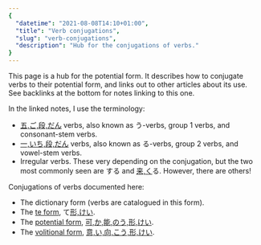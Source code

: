 ```yaml
---
{
  "datetime": "2021-08-08T14:10+01:00",
  "title": "Verb conjugations",
  "slug": "verb-conjugations",
  "description": "Hub for the conjugations of verbs."
}
---
```

This page is a hub for the potential form. It describes how to conjugate verbs
to their potential form, and links out to other articles about its use. See
backlinks at the bottom for notes linking to this one.

In the linked notes, I use the terminology:

- <span lang="ja">[五,ご,段,だん](r)</span> verbs, also known as
  <span lang="ja">う</span>-verbs, group 1 verbs, and consonant-stem verbs.
- <span lang="ja">[一,いち,段,だん](r)</span> verbs, also known as
  <span lang="ja">る</span>-verbs, group 2 verbs, and vowel-stem verbs.
- Irregular verbs. These very depending on the conjugation, but the two most
  commonly seen are <span lang="ja">する</span> and
  <span lang="ja">[来,く](r)る</span>. However, there are others!

Conjugations of verbs documented here:

- The dictionary form (verbs are catalogued in this form).
- The [te form](te-form), <span lang="ja">て[形,けい](r)</span>.
- The [potential form](potential-form), [可,か,能,のう,形,けい](r).
- The [volitional form](volitional-form), [意,い,向,こう,形,けい](r).
